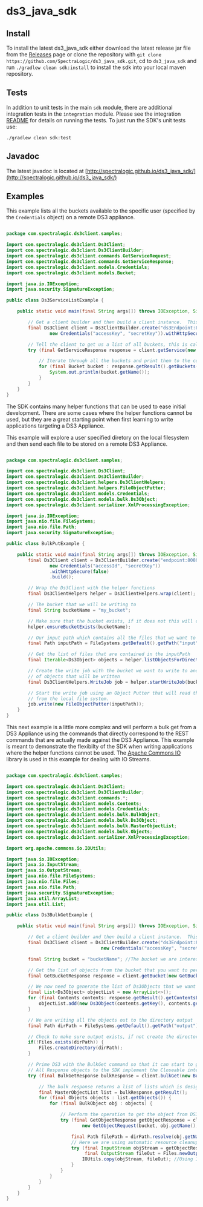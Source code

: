 ds3_java_sdk
============

## Install

To install the latest ds3_java_sdk either download the latest release jar file from the [Releases](../../releases) page or clone the repository with `git clone https://github.com/SpectraLogic/ds3_java_sdk.git`, cd to `ds3_java_sdk` and run `./gradlew clean sdk:install` to install the sdk into your local maven repository.

## Tests

In addition to unit tests in the main `sdk` module, there are additional integration tests in the `integration` module.  Please see the integration [README](integration/README.md) for details on running the tests.  To just run the SDK's unit tests use:

    ./gradlew clean sdk:test

## Javadoc

The latest javadoc is located at [http://spectralogic.github.io/ds3_java_sdk/](http://spectralogic.github.io/ds3_java_sdk/)

## Examples

This example lists all the buckets available to the specific user (specified by the `Credentials` object) on a remote DS3 appliance.

```java

package com.spectralogic.ds3client.samples;

import com.spectralogic.ds3client.Ds3Client;
import com.spectralogic.ds3client.Ds3ClientBuilder;
import com.spectralogic.ds3client.commands.GetServiceRequest;
import com.spectralogic.ds3client.commands.GetServiceResponse;
import com.spectralogic.ds3client.models.Credentials;
import com.spectralogic.ds3client.models.Bucket;

import java.io.IOException;
import java.security.SignatureException;

public class Ds3ServiceListExample {

    public static void main(final String args[]) throws IOException, SignatureException {

        // Get a client builder and then build a client instance.  This is the main entry point to the SDK.
        final Ds3Client client = Ds3ClientBuilder.create("ds3Endpoint:8080",
                new Credentials("accessKey", "secretKey")).withHttpSecure(false).build();

        // Tell the client to get us a list of all buckets, this is called a service list.
        try (final GetServiceResponse response = client.getService(new GetServiceRequest())) {

            // Iterate through all the buckets and print them to the console.
            for (final Bucket bucket : response.getResult().getBuckets()) {
                System.out.println(bucket.getName());
            }
        }
    }
}

```

The SDK contains many helper functions that can be used to ease initial development.  There are some cases where the helper functions cannot be used, but they are a great starting point when first learning to write applications targeting a DS3 Appliance.

This example will explore a user specified diretory on the local filesystem and then send each file to be stored on a remote DS3 Appliance.

```java

package com.spectralogic.ds3client.samples;

import com.spectralogic.ds3client.Ds3Client;
import com.spectralogic.ds3client.Ds3ClientBuilder;
import com.spectralogic.ds3client.helpers.Ds3ClientHelpers;
import com.spectralogic.ds3client.helpers.FileObjectPutter;
import com.spectralogic.ds3client.models.Credentials;
import com.spectralogic.ds3client.models.bulk.Ds3Object;
import com.spectralogic.ds3client.serializer.XmlProcessingException;

import java.io.IOException;
import java.nio.file.FileSystems;
import java.nio.file.Path;
import java.security.SignatureException;

public class BulkPutExample {

    public static void main(final String args[]) throws IOException, SignatureException, XmlProcessingException {
        final Ds3Client client = Ds3ClientBuilder.create("endpoint:8080",
                new Credentials("accessId", "secretKey"))
                .withHttpSecure(false)
                .build();

        // Wrap the Ds3Client with the helper functions
        final Ds3ClientHelpers helper = Ds3ClientHelpers.wrap(client);

        // The bucket that we will be writing to
        final String bucketName = "my_bucket";

        // Make sure that the bucket exists, if it does not this will create it
        helper.ensureBucketExists(bucketName);

        // Our input path which contains all the files that we want to transfer
        final Path inputPath = FileSystems.getDefault().getPath("input");

        // Get the list of files that are contained in the inputPath
        final Iterable<Ds3Object> objects = helper.listObjectsForDirectory(inputPath);

        // Create the write job with the bucket we want to write to and the list
        // of objects that will be written
        final Ds3ClientHelpers.WriteJob job = helper.startWriteJob(bucketName, objects);

        // Start the write job using an Object Putter that will read the files
        // from the local file system.
        job.write(new FileObjectPutter(inputPath));
    }
}

```

This next example is a little more complex and will perform a bulk get from a DS3 Appliance using the commands that directly correspond to the REST commands that are actually made against the DS3 Appliance.  This example is meant to demonstrate the flexibilty of the SDK when writing applications where the helper functions cannot be used.  The [Apache Commons IO](http://commons.apache.org/proper/commons-io/) library is used in this example for dealing with IO Streams.

```java

package com.spectralogic.ds3client.samples;

import com.spectralogic.ds3client.Ds3Client;
import com.spectralogic.ds3client.Ds3ClientBuilder;
import com.spectralogic.ds3client.commands.*;
import com.spectralogic.ds3client.models.Contents;
import com.spectralogic.ds3client.models.Credentials;
import com.spectralogic.ds3client.models.bulk.BulkObject;
import com.spectralogic.ds3client.models.bulk.Ds3Object;
import com.spectralogic.ds3client.models.bulk.MasterObjectList;
import com.spectralogic.ds3client.models.bulk.Objects;
import com.spectralogic.ds3client.serializer.XmlProcessingException;

import org.apache.commons.io.IOUtils;

import java.io.IOException;
import java.io.InputStream;
import java.io.OutputStream;
import java.nio.file.FileSystems;
import java.nio.file.Files;
import java.nio.file.Path;
import java.security.SignatureException;
import java.util.ArrayList;
import java.util.List;

public class Ds3BulkGetExample {

    public static void main(final String args[]) throws IOException, SignatureException, XmlProcessingException {

        // Get a client builder and then build a client instance.  This is the main entry point to the SDK.
        final Ds3Client client = Ds3ClientBuilder.create("ds3Endpoint:8080",
                                   new Credentials("accessKey", "secretKey")).withHttpSecure(false).build();

        final String bucket = "bucketName"; //The bucket we are interested in getting objects from.

        // Get the list of objects from the bucket that you want to perform the bulk get with.
        final GetBucketResponse response = client.getBucket(new GetBucketRequest(bucket));

        // We now need to generate the list of Ds3Objects that we want to get from DS3.
        final List<Ds3Object> objectList = new ArrayList<>();
        for (final Contents contents: response.getResult().getContentsList()){
            objectList.add(new Ds3Object(contents.getKey(), contents.getSize()));
        }

        // We are writing all the objects out to the directory output
        final Path dirPath = FileSystems.getDefault().getPath("output");

        // Check to make sure output exists, if not create the directory
        if(!Files.exists(dirPath)) {
            Files.createDirectory(dirPath);
        }

        // Prime DS3 with the BulkGet command so that it can start to get objects off of tape.
        // All Response objects to the SDK implement the Closeable interface and can be used in try-with-resource blocks
        try (final BulkGetResponse bulkResponse = client.bulkGet(new BulkGetRequest(bucket, objectList))) {

            // The bulk response returns a list of lists which is designed to optimize data transmission from DS3.
            final MasterObjectList list = bulkResponse.getResult();
            for (final Objects objects : list.getObjects()) {
                for (final BulkObject obj : objects) {

                    // Perform the operation to get the object from DS3.
                    try (final GetObjectResponse getObjectResponse = client.getObject(
                            new GetObjectRequest(bucket, obj.getName(), obj.getOffset(), list.getJobId()))) {

                        final Path filePath = dirPath.resolve(obj.getName());
                        // Here we are using automatic resource cleanup to make sure the streams we use are cleaned up after use.
                        try (final InputStream objStream = getObjectResponse.getContent();
                             final OutputStream fileOut = Files.newOutputStream(filePath)) {
                            IOUtils.copy(objStream, fileOut); //Using IOUtils to copy the object contents to a file.
                        }
                    }
                }
            }
        }
    }
}

```

